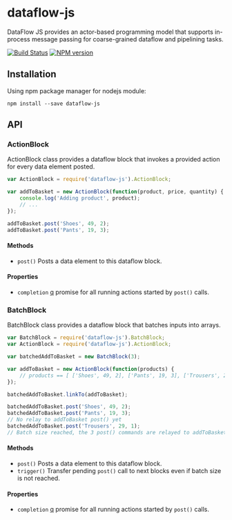 dataflow-js
========

DataFlow JS provides an actor-based programming model that supports in-process message passing for coarse-grained dataflow and pipelining tasks.

[![Build Status](https://travis-ci.org/gghez/dataflow-js.svg?branch=master)](https://travis-ci.org/gghez/dataflow-js)
[![NPM version](https://badge.fury.io/js/dataflow-js.png)](http://badge.fury.io/js/dataflow-js)

## Installation

Using npm package manager for nodejs module:

```
npm install --save dataflow-js
```


## API

### ActionBlock

ActionBlock class provides a dataflow block that invokes a provided action for every data element posted.

```js
var ActionBlock = require('dataflow-js').ActionBlock;

var addToBasket = new ActionBlock(function(product, price, quantity) {
    console.log('Adding product', product);
    // ...
});

addToBasket.post('Shoes', 49, 2);
addToBasket.post('Pants', 19, 3);

```

#### Methods

- `post()` Posts a data element to this dataflow block.

#### Properties

- `completion` [q](https://github.com/kriskowal/q) promise for all running actions started by `post()` calls.

### BatchBlock

BatchBlock class provides a dataflow block that batches inputs into arrays.

```js
var BatchBlock = require('dataflow-js').BatchBlock;
var ActionBlock = require('dataflow-js').ActionBlock;

var batchedAddToBasket = new BatchBlock(3);

var addToBasket = new ActionBlock(function(products) {
    // products == [ ['Shoes', 49, 2], ['Pants', 19, 3], ['Trousers', 29, 1] ]
});

batchedAddToBasket.linkTo(addToBasket);

batchedAddToBasket.post('Shoes', 49, 2);
batchedAddToBasket.post('Pants', 19, 3);
// No relay to addToBasket post() yet
batchedAddToBasket.post('Trousers', 29, 1);
// Batch size reached, the 3 post() commands are relayed to addToBasket

```

#### Methods

- `post()` Posts a data element to this dataflow block.
- `trigger()` Transfer pending `post()` call to next blocks even if batch size is not reached.

#### Properties

- `completion` [q](https://github.com/kriskowal/q) promise for all running actions started by `post()` calls.
